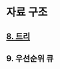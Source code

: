 # 자료 구조

## [8. 트리](https://github.com/lold2424/school_study/blob/main/data%20structure/8%EC%9E%A5%20%ED%8A%B8%EB%A6%AC.md)

## 9. 우선순위 큐
